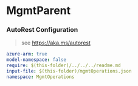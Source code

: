 # MgmtParent
### AutoRest Configuration
> see https://aka.ms/autorest

``` yaml
azure-arm: true
model-namespace: false
require: $(this-folder)/../../../readme.md
input-file: $(this-folder)/mgmtOperations.json
namespace: MgmtOperations
```
